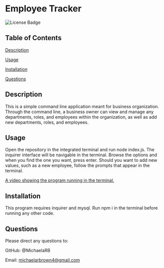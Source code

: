 # Employee Tracker

![License Badge](https://img.shields.io/badge/no-license-red)

## Table of Contents
 [Description](#description)

 [Usage](#usage)

 [Installation](#installation)

 [Questions](#questions)

## Description
 This is a simple command line application meant for business organization. Through the command line, a business owner can view and manage any departments, roles, and employees within the organization, as well as add new departments, roles, and employees.

## Usage
 Open the repository in the integrated terminal and run node index.js. The inquirer interface will be navigable in the terminal. Browse the options and when you find the one you want, press enter. Should you want to add new values, such as a new employee, follow the prompts that appear in the terminal.

[A video showing the program running in the terminal.](https://drive.google.com/file/d/1vYSgKP2ffEhoUtwX2oYFb4Et4cQFknWh/view)

## Installation
 This program requires inquirer and mysql. Run npm i in the terminal before running any other code.

## Questions
 Please direct any questions to:

 GitHub: @MichaelaRB

 Email: michaelarbrown4@gmail.com
